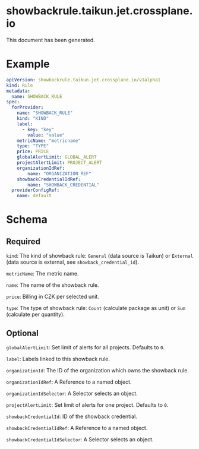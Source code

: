 
showbackrule.taikun.jet.crossplane.io
=====================================


This document has been generated.
  

# Example


```yaml
apiVersion: showbackrule.taikun.jet.crossplane.io/v1alpha1
kind: Rule
metadata:
  name: SHOWBACK_RULE
spec:
  forProvider:
    name: "SHOWBACK_RULE"
    kind: "KIND"
    label:
      - key: "key"
        value: "value"
    metricName: "metricname"
    type: "TYPE"
    price: PRICE
    globalAlertLimit: GLOBAL_ALERT
    projectAlertLimit: PROJECT_ALERT
    organizationIdRef:
        name: "ORGANIZATION_REF"
    showbackCredentialIdRef:
        name: "SHOWBACK_CREDENTIAL"
  providerConfigRef:
    name: default

```  

# Schema
  

## Required
  
`kind`: The kind of showback rule: `General` (data source is Taikun) or `External` (data source is external, see `showback_credential_id`).
  
`metricName`: The metric name.
  
`name`: The name of the showback rule.
  
`price`: Billing in CZK per selected unit.
  
`type`: The type of showback rule: `Count` (calculate package as unit) or `Sum` (calculate per quantity).
  

## Optional
  
`globalAlertLimit`: Set limit of alerts for all projects. Defaults to `0`.
  
`label`: Labels linked to this showback rule.
  
`organizationId`: The ID of the organization which owns the showback rule.
  
`organizationIdRef`: A Reference to a named object.
  
`organizationIdSelector`: A Selector selects an object.
  
`projectAlertLimit`: Set limit of alerts for one project. Defaults to `0`.
  
`showbackCredentialId`: ID of the showback credential.
  
`showbackCredentialIdRef`: A Reference to a named object.
  
`showbackCredentialIdSelector`: A Selector selects an object.
  
